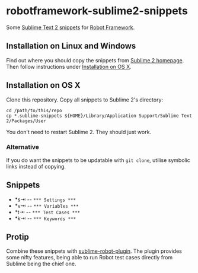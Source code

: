 # robotframework-sublime2-snippets

Some [Sublime Text 2 snippets](http://www.sublimetext.com/2) for [Robot Framework](http://robotframework.org).

## Installation on Linux and Windows

Find out where you should copy the snippets from [Sublime 2 homepage](http://www.sublimetext.com/2). Then follow instructions under [Installation on OS X](/#Installation-on-OS-X).

## Installation on OS X

Clone this repository. Copy all snippets to Sublime 2's directory:

    cd /path/to/this/repo
    cp *.sublime-snippets ${HOME}/Library/Application Support/Sublime Text 2/Packages/User


You don't need to restart Sublime 2. They should just work.

### Alternative

If you do want the snippets to be updatable with `git clone`, utilise symbolic links instead of copying.

## Snippets

- \*s&#8677; -- `*** Settings ***`
- \*v&#8677; -- `*** Variables ***`
- \*t&#8677; -- `*** Test Cases ***`
- \*k&#8677; -- `*** Keywords ***`

## Protip

Combine these snippets with [sublime-robot-plugin](https://github.com/shellderp/sublime-robot-plugin). The plugin provides some nifty features, being able to run Robot test cases directly from Sublime being the chief one.


